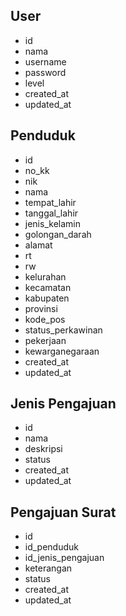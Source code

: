 ## User
- id
- nama
- username
- password
- level
- created_at
- updated_at

## Penduduk
- id
- no_kk
- nik
- nama
- tempat_lahir
- tanggal_lahir
- jenis_kelamin
- golongan_darah
- alamat
- rt
- rw
- kelurahan
- kecamatan
- kabupaten
- provinsi
- kode_pos
- status_perkawinan
- pekerjaan
- kewarganegaraan
- created_at
- updated_at


## Jenis Pengajuan
- id
- nama
- deskripsi
- status
- created_at
- updated_at


## Pengajuan Surat
- id
- id_penduduk
- id_jenis_pengajuan
- keterangan
- status
- created_at
- updated_at
